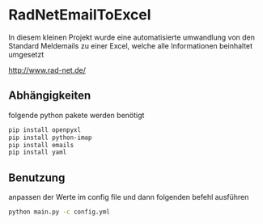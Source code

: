 # RadNetEmailToExcel
In diesem kleinen Projekt wurde eine automatisierte umwandlung von den Standard Meldemails zu einer Excel, welche alle Informationen beinhaltet umgesetzt

 http://www.rad-net.de/
 
## Abhängigkeiten
folgende python pakete werden benötigt
```bash
pip install openpyxl
pip install python-imap
pip install emails
pip install yaml
```
## Benutzung
anpassen der Werte im config file und dann folgenden befehl ausführen
```bash
python main.py -c config.yml
```
